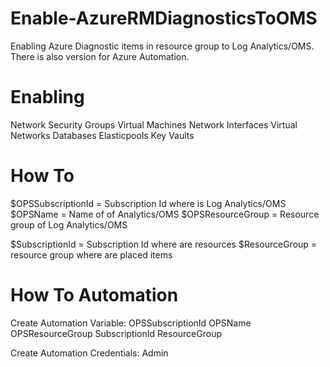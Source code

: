 # Enable-AzureRMDiagnosticsToOMS
Enabling Azure Diagnostic items in resource group to Log Analytics/OMS. There is also version for Azure Automation.

# Enabling
Network Security Groups
Virtual Machines
Network Interfaces
Virtual Networks
Databases
Elasticpools
Key Vaults


# How To
$OPSSubscriptionId = Subscription Id where is Log Analytics/OMS
$OPSName = Name of of Analytics/OMS
$OPSResourceGroup = Resource group of Log Analytics/OMS

$SubscriptionId = Subscription Id where are resources
$ResourceGroup = resource group where are placed items


# How To Automation

Create Automation Variable:
OPSSubscriptionId
OPSName
OPSResourceGroup
SubscriptionId
ResourceGroup

Create Automation Credentials:
Admin
